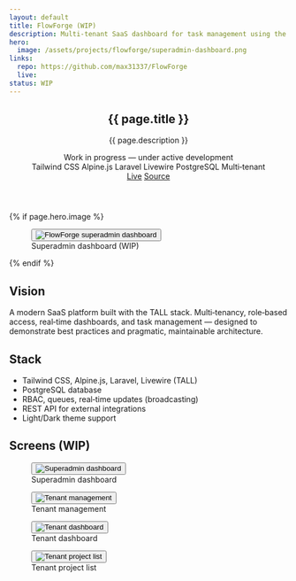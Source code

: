 ```yaml
---
layout: default
title: FlowForge (WIP)
description: Multi-tenant SaaS dashboard for task management using the TALL stack — Tailwind CSS, Alpine.js, Laravel, Livewire — with PostgreSQL.
hero:
  image: /assets/projects/flowforge/superadmin-dashboard.png
links:
  repo: https://github.com/max31337/FlowForge
  live:
status: WIP
---
```


<section class="space-y-10">
  <header class="space-y-4">
    <div>
      <h1 class="text-3xl font-semibold tracking-tight">{{ page.title }}</h1>
      <p class="text-muted-foreground max-w-2xl">{{ page.description }}</p>
      <div class="mt-2 text-[11px] inline-flex items-center gap-2 rounded-md border border-border bg-secondary/50 px-2 py-1">
        <span class="size-2 rounded-full bg-yellow-500"></span>
        <span>Work in progress — under active development</span>
      </div>
    </div>
    <div class="flex flex-wrap items-center gap-2 text-[11px]">
      <span class="rounded-full border border-border px-2 py-0.5 bg-secondary/40">Tailwind CSS</span>
      <span class="rounded-full border border-border px-2 py-0.5 bg-secondary/40">Alpine.js</span>
      <span class="rounded-full border border-border px-2 py-0.5 bg-secondary/40">Laravel</span>
      <span class="rounded-full border border-border px-2 py-0.5 bg-secondary/40">Livewire</span>
      <span class="rounded-full border border-border px-2 py-0.5 bg-secondary/40">PostgreSQL</span>
      <span class="rounded-full border border-border px-2 py-0.5 bg-secondary/40">Multi‑tenant</span>
    </div>
    <div class="flex gap-3 text-xs">
      <a class="rounded-md border border-border px-3 py-1 hover:bg-secondary {% unless page.links.live %}pointer-events-none opacity-50{% endunless %}" href="{{ page.links.live }}">Live</a>
      <a class="rounded-md border border-border px-3 py-1 hover:bg-secondary" href="{{ page.links.repo }}" target="_blank" rel="noopener">Source</a>
    </div>
  </header>

  {% if page.hero.image %}
  <figure class="rounded-lg border border-border overflow-hidden">
    <button type="button" class="project-img-btn" data-img="{{ page.hero.image | relative_url }}" aria-label="View image">
      <img class="w-full" src="{{ page.hero.image | relative_url }}" alt="FlowForge superadmin dashboard" />
    </button>
    <figcaption class="px-4 py-2 text-xs text-muted-foreground border-t border-border">Superadmin dashboard (WIP)</figcaption>
  </figure>
  {% endif %}

  <div class="grid gap-6 md:grid-cols-2">
    <article class="rounded-lg border border-border p-4">
      <h2 class="font-medium mb-2">Vision</h2>
      <p class="text-sm text-muted-foreground">A modern SaaS platform built with the TALL stack. Multi‑tenancy, role‑based access, real‑time dashboards, and task management — designed to demonstrate best practices and pragmatic, maintainable architecture.</p>
    </article>
    <article class="rounded-lg border border-border p-4">
      <h2 class="font-medium mb-2">Stack</h2>
      <ul class="list-disc pl-5 text-sm space-y-1 text-muted-foreground">
        <li>Tailwind CSS, Alpine.js, Laravel, Livewire (TALL)</li>
        <li>PostgreSQL database</li>
        <li>RBAC, queues, real‑time updates (broadcasting)</li>
        <li>REST API for external integrations</li>
        <li>Light/Dark theme support</li>
      </ul>
    </article>
  </div>

  <div class="space-y-3">
    <h2 class="font-medium">Screens (WIP)</h2>
  <div class="grid gap-4 md:grid-cols-2 cv-auto">
      <figure class="rounded-lg border border-border overflow-hidden">
        <button type="button" class="project-img-btn" data-img="{{ '/assets/projects/flowforge/superadmin-dashboard.png' | relative_url }}" aria-label="View image">
          <img class="w-full" src="{{ '/assets/projects/flowforge/superadmin-dashboard.png' | relative_url }}" alt="Superadmin dashboard" loading="lazy" decoding="async" fetchpriority="low" sizes="(min-width:768px) 50vw, 100vw" />
        </button>
        <figcaption class="px-4 py-2 text-xs text-muted-foreground border-t border-border">Superadmin dashboard</figcaption>
      </figure>
      <figure class="rounded-lg border border-border overflow-hidden">
        <button type="button" class="project-img-btn" data-img="{{ '/assets/projects/flowforge/superadmin-tenant-management.png' | relative_url }}" aria-label="View image">
          <img class="w-full" src="{{ '/assets/projects/flowforge/superadmin-tenant-management.png' | relative_url }}" alt="Tenant management" loading="lazy" decoding="async" fetchpriority="low" sizes="(min-width:768px) 50vw, 100vw" />
        </button>
        <figcaption class="px-4 py-2 text-xs text-muted-foreground border-t border-border">Tenant management</figcaption>
      </figure>
      <figure class="rounded-lg border border-border overflow-hidden">
        <button type="button" class="project-img-btn" data-img="{{ '/assets/projects/flowforge/tenant dashboard.png' | relative_url }}" aria-label="View image">
          <img class="w-full" src="{{ '/assets/projects/flowforge/tenant dashboard.png' | relative_url }}" alt="Tenant dashboard" loading="lazy" decoding="async" fetchpriority="low" sizes="(min-width:768px) 50vw, 100vw" />
        </button>
        <figcaption class="px-4 py-2 text-xs text-muted-foreground border-t border-border">Tenant dashboard</figcaption>
      </figure>
      <figure class="rounded-lg border border-border overflow-hidden">
        <button type="button" class="project-img-btn" data-img="{{ '/assets/projects/flowforge/tenant-project-list.png' | relative_url }}" aria-label="View image">
          <img class="w-full" src="{{ '/assets/projects/flowforge/tenant-project-list.png' | relative_url }}" alt="Tenant project list" loading="lazy" decoding="async" fetchpriority="low" sizes="(min-width:768px) 50vw, 100vw" />
        </button>
        <figcaption class="px-4 py-2 text-xs text-muted-foreground border-t border-border">Tenant project list</figcaption>
      </figure>
    </div>
  </div>
</section>
